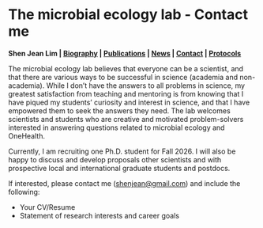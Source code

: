 # The microbial ecology lab - Contact me 
**Shen Jean Lim | [Biography](bio.md) | [Publications](pubs.md) | [News](news.md) | [Contact](contact.md) | [Protocols](protocols.md)**

The microbial ecology lab believes that everyone can be a scientist, and that there are various ways to be successful in science (academia and non-academia). While I don’t have the answers to all problems in science, my greatest satisfaction from teaching and mentoring is from knowing that I have piqued my students’ curiosity and interest in science, and that I have empowered them to seek the answers they need. The lab welcomes scientists and students who are creative and motivated problem-solvers interested in answering questions related to microbial ecology and OneHealth.

Currently, I am recruiting one Ph.D. student for Fall 2026. I will also be happy to discuss and develop proposals other scientists and with prospective local and international graduate students and postdocs. 

If interested, please contact me (shenjean@gmail.com) and include the following:
- Your CV/Resume 
- Statement of research interests and career goals
